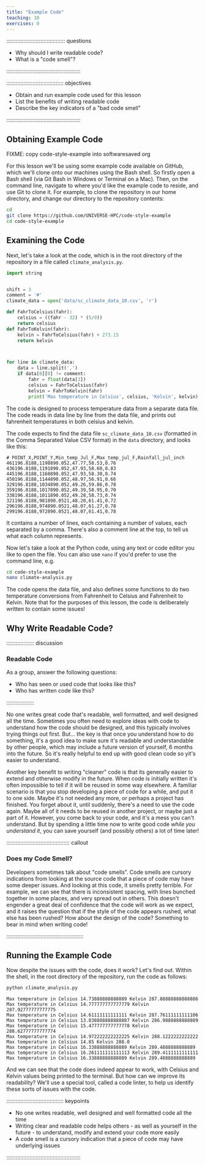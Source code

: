 ```yaml
---
title: "Example Code"
teaching: 10
exercises: 0
---
```


:::::::::::::::::::::::::::::::::::::: questions 

- Why should I write readable code?
- What is a "code smell"?

::::::::::::::::::::::::::::::::::::::::::::::::

::::::::::::::::::::::::::::::::::::: objectives

- Obtain and run example code used for this lesson
- List the benefits of writing readable code
- Describe the key indicators of a "bad code smell"

::::::::::::::::::::::::::::::::::::::::::::::::

## Obtaining Example Code

FIXME: copy code-style-example into softwaresaved org

For this lesson we'll be using some example code available on GitHub,
which we'll clone onto our machines using the Bash shell.
So firstly open a Bash shell (via Git Bash in Windows or Terminal on a Mac). Then, on the command line, navigate to where you'd like the example code to reside,
and use Git to clone it.
For example, to clone the repository in our home directory,
and change our directory to the repository contents:

```bash
cd
git clone https://github.com/UNIVERSE-HPC/code-style-example
cd code-style-example
```

## Examining the Code

Next, let's take a look at the code, which is in the root directory of the repository in a file called `climate_analysis.py`.

```python
import string


shift = 3
comment = '#'
climate_data = open('data/sc_climate_data_10.csv', 'r')

def FahrToCelsius(fahr):
    celsius = ((fahr - 32) * (5/9)) 
    return celsius
def FahrToKelvin(fahr):
    kelvin = FahrToCelsius(fahr) + 273.15
    return kelvin



for line in climate_data:
    data = line.split(',')
    if data[0][0] != comment:
        fahr = float(data[3])
        celsius = FahrToCelsius(fahr)
        kelvin = FahrToKelvin(fahr)
        print('Max temperature in Celsius', celsius, 'Kelvin', kelvin)
```

The code is designed to process temperature data from a separate data file.
The code reads in data line by line from the data file, and prints out fahrenheit temperatures in both celsius and kelvin.

The code expects to find the data file `sc_climate_data_10.csv` (formatted in the Comma Separated Value CSV format) in the `data` directory,
and looks like this:

```text
# POINT_X,POINT_Y,Min_temp_Jul_F,Max_temp_jul_F,Rainfall_jul_inch
461196.8188,1198890.052,47.77,58.53,0.76
436196.8188,1191890.052,47.93,58.60,0.83
445196.8188,1168890.052,47.93,58.30,0.74
450196.8188,1144890.052,48.97,56.91,0.66
329196.8188,1034890.052,49.26,59.86,0.78
359196.8188,1017890.052,49.39,58.95,0.70
338196.8188,1011890.052,49.28,58.73,0.74
321196.8188,981890.0521,48.20,61.41,0.72
296196.8188,974890.0521,48.07,61.27,0.78
299196.8188,972890.0521,48.07,61.41,0.78
```

It contains a number of lines, each containing a number of values, each separated by a comma.
There's also a comment line at the top, to tell us what each column represents.

Now let's take a look at the Python code,
using any text or code editor you like to open the file.
You can also use `nano` if you'd prefer to use the command line, e.g.

```bash
cd code-style-example
nano climate-analysis.py
```

The code opens the data file, and also defines some functions to do two temperature conversions from Fahrenheit to Celsius and Fahrenheit to Kelvin.
Note that for the purposes of this lesson,
the code is deliberately written to contain some issues!

## Why Write Readable Code?


:::::::::::::::::: discussion

### Readable Code

As a group, answer the following questions:

- Who has seen or used code that looks like this?
- Who has written code like this?
  
:::::::::::::::::: 

No one writes great code that's readable, well formatted, and well designed all the time.
Sometimes you often need to explore ideas with code to understand how the code should be designed,
and this typically involves trying things out first.
But... the key is that once you understand how to do something,
it's a good idea to make sure it's readable and understandable by other people,
which may include a future version of yourself,
6 months into the future.
So it's really helpful to end up with good clean code so yit's easier to understand.

Another key benefit to writing "cleaner" code is that its generally easier to extend and otherwise modify in the future.
When code is initially written it's often impossible to tell if it will be reused in some way elsewhere.
A familiar scenario is that you stop developing a piece of code for a while,
and put it to one side.
Maybe it's not needed any more,
or perhaps a project has finished.
You forget about it, until suddenly, there's a need to use the code again.
Maybe all of it needs to be reused in another project,
or maybe just a part of it.
However, you come back to your code, and it's a mess you can't understand.
But by spending a little time now to write good code *while you understand it*,
you can save yourself (and possibly others) a lot of time later!

:::::::::::::::::::::::::::::::::::::::::  callout

### Does my Code Smell?

Developers sometimes talk about "code smells”.
Code smells are cursory indications from looking at the source code that a piece of code may have some deeper issues.
And looking at this code, it smells pretty terrible.
For example, we can see that there is inconsistent spacing, with lines bunched together in some places, and very spread out in others.
This doesn't engender a great deal of confidence that the code will work as we expect,
and it raises the question that if the style of the code appears rushed, what else has been rushed?
How about the design of the code?
Something to bear in mind when writing code!

::::::::::::::::::::::::::::::::::::::::::::::::::

## Running the Example Code

Now despite the issues with the code, does it work?
Let's find out.
Within the shell, in the root directory of the repository, run the code as follows:

```bash
python climate_analysis.py
```

```output
Max temperature in Celsius 14.73888888888889 Kelvin 287.88888888888886
Max temperature in Celsius 14.777777777777779 Kelvin 287.92777777777775
Max temperature in Celsius 14.61111111111111 Kelvin 287.76111111111106
Max temperature in Celsius 13.838888888888887 Kelvin 286.9888888888889
Max temperature in Celsius 15.477777777777778 Kelvin 288.62777777777774
Max temperature in Celsius 14.972222222222225 Kelvin 288.1222222222222
Max temperature in Celsius 14.85 Kelvin 288.0
Max temperature in Celsius 16.33888888888889 Kelvin 289.4888888888889
Max temperature in Celsius 16.261111111111113 Kelvin 289.4111111111111
Max temperature in Celsius 16.33888888888889 Kelvin 289.4888888888889
```

And we can see that the code does indeed appear to work,
with Celsius and Kelvin values being printed to the terminal.
But how can we improve its readability?
We'll use a special tool, called a code linter,
to help us identify these sorts of issues with the code.

::::::::::::::::::::::::::::::::::::: keypoints 

- No one writes readable, well designed and well formatted code all the time
- Writing clear and readable code helps others - as well as yourself in the future - to understand, modify and extend your code more easily
- A code smell is a cursory indication that a piece of code may have underlying issues

::::::::::::::::::::::::::::::::::::::::::::::::
